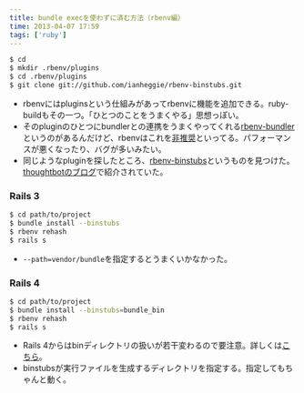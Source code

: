 ```yaml
---
title: bundle execを使わずに済む方法（rbenv編）
time: 2013-04-07 17:59
tags: ['ruby']
---
```


```sh
$ cd
$ mkdir .rbenv/plugins
$ cd .rbenv/plugins
$ git clone git://github.com/ianheggie/rbenv-binstubs.git
```

- rbenvにはpluginsという仕組みがあってrbenvに機能を追加できる。ruby-buildもその一つ。「ひとつのことをうまくやる」思想っぽい。
- そのpluginのひとつにbundlerとの連携をうまくやってくれる[rbenv-bundler](https://github.com/carsomyr/rbenv-bundler)というのがあるんだけど、rbenvはこれを[非推奨](https://github.com/sstephenson/rbenv/wiki/Plugins#bundler-integration)といってる。パフォーマンスが悪くなったり、バグが多いみたい。
- 同じようなpluginを探したところ、[rbenv-binstubs](https://github.com/ianheggie/rbenv-binstubs)というものを見つけた。[thoughtbotのブログ](http://robots.thoughtbot.com/post/47273164981/using-rbenv-to-manage-rubies-and-gems)で紹介されていた。

### Rails 3

```sh
$ cd path/to/project
$ bundle install --binstubs
$ rbenv rehash
$ rails s
```

- `--path=vendor/bundle`を指定するとうまくいかなかった。

### Rails 4

```sh
$ cd path/to/project
$ bundle install --binstubs=bundle_bin
$ rbenv rehash
$ rails s
```

- Rails 4からはbinディレクトリの扱いが若干変わるので要注意。詳しくは[こちら](http://qiita.com/items/01c41578e611b038da6e)。
- binstubsが実行ファイルを生成するディレクトリを指定する。指定してもちゃんと動く。
